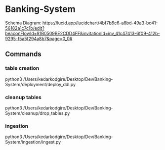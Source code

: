 # Banking-System

Schema Diagram: https://lucid.app/lucidchart/4bf7b6c6-a8bd-49a3-bc41-56182a1c7c1b/edit?beaconFlowId=81B0509BE2CDD4FF&invitationId=inv_41c47413-6f09-412b-9295-f5a5f294a8b7&page=0_0#

## Commands


### table creation
python3 /Users/kedarkodgire/Desktop/Dev/Banking-System/deployment/deploy_ddl.py

### cleanup tables

python3 /Users/kedarkodgire/Desktop/Dev/Banking-System/cleanup/drop_tables.py

### ingestion

python3 /Users/kedarkodgire/Desktop/Dev/Banking-System/ingestion/ingest.py

